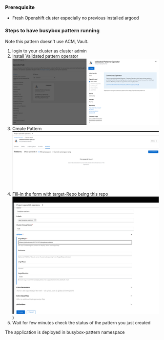 ### Prerequisite

- Fresh Openshift cluster especially no previous installed argocd

### Steps to have busybox pattern running

Note this pattern doesn't use ACM, Vault. 

1. login to your cluster as cluster admin
2. Install Validated pattern operator ![operator](images/install.png?raw=true)
3. Create Pattern ![create](images/create.png?raw=true)
4. Fill-in the form with target-Repo being this repo ![repo](images/create-1.png?raw=true))
5. Wait for few minutes check the status of the pattern you just created

The application is deployed in busybox-pattern namespace